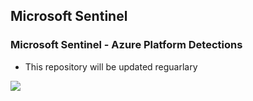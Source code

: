 ## Microsoft Sentinel 

### Microsoft Sentinel - Azure Platform Detections

- This repository will be updated reguarlary 


![](https://craigclouditpro.files.wordpress.com/2021/09/transparent-no-bkgpng-01.png)
